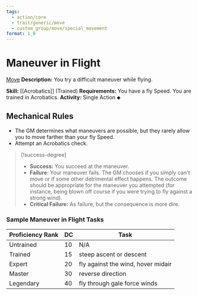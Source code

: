 ```yaml
---
tags:
  - action/core
  - trait/generic/move
  - custom_group/move/special_movement
format: 1_0
---
```

# Maneuver in Flight [](#Actions "Single Action")

[Move](Move.md "General Trait")
**Description:** You try a difficult maneuver while flying.

**Skill:** [[Acrobatics]] (Trained)
**Requirements:** You have a fly Speed. You are trained in Acrobatics.
**Activity:** Single Action ⬥

## Mechanical Rules

- The GM determines what maneuvers are possible, but they rarely allow you to move farther than your fly Speed.
- Attempt an Acrobatics check. 

> [!success-degree]
>- **Success:** You succeed at the maneuver. 
>- **Failure:** Your maneuver fails. The GM chooses if you simply can't move or if some other detrimental effect happens. The outcome should be appropriate for the maneuver you attempted (for instance, being blown off course if you were trying to fly against a strong wind).  
>- **Critical Failure:** As failure, but the consequence is more dire.

### Sample Maneuver in Flight Tasks

| **Proficiency Rank** | **DC** | Task                               |
| -------------------- | ------ | ---------------------------------- |
| Untrained            | 10     | N/A                                |
| Trained              | 15     | steep ascent or descent            |
| Expert               | 20     | fly against the wind, hover midair |
| Master               | 30     | reverse direction                  |
| Legendary            | 40     | fly through gale force winds       |

